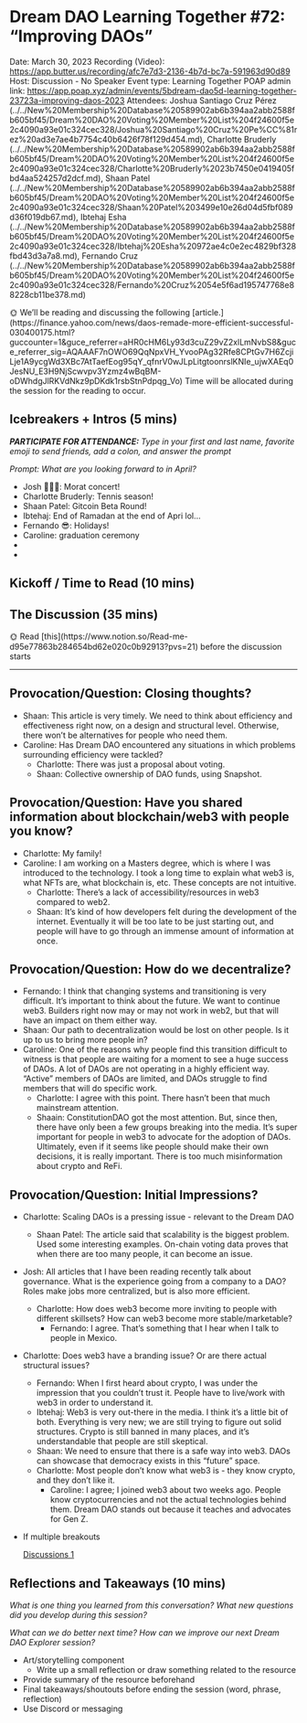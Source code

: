# Dream DAO Learning Together #72: “Improving DAOs”

Date: March 30, 2023
Recording (Video): https://app.butter.us/recording/afc7e7d3-2136-4b7d-bc7a-591963d90d89
Host: Discussion - No Speaker
Event type: Learning Together
POAP admin link: https://app.poap.xyz/admin/events/5bdream-dao5d-learning-together-23723a-improving-daos-2023
Attendees: Joshua Santiago Cruz Pérez (../../New%20Membership%20Database%20589902ab6b394aa2abb2588fb605bf45/Dream%20DAO%20Voting%20Member%20List%204f24600f5e2c4090a93e01c324cec328/Joshua%20Santiago%20Cruz%20Pe%CC%81rez%20ad3e7ae4b7754c40b6426f78f129d454.md), Charlotte Bruderly (../../New%20Membership%20Database%20589902ab6b394aa2abb2588fb605bf45/Dream%20DAO%20Voting%20Member%20List%204f24600f5e2c4090a93e01c324cec328/Charlotte%20Bruderly%2023b7450e0419405fbd4aa524257d2dcf.md), Shaan Patel (../../New%20Membership%20Database%20589902ab6b394aa2abb2588fb605bf45/Dream%20DAO%20Voting%20Member%20List%204f24600f5e2c4090a93e01c324cec328/Shaan%20Patel%203499e10e26d04d5fbf089d36f019db67.md), Ibtehaj Esha (../../New%20Membership%20Database%20589902ab6b394aa2abb2588fb605bf45/Dream%20DAO%20Voting%20Member%20List%204f24600f5e2c4090a93e01c324cec328/Ibtehaj%20Esha%20972ae4c0e2ec4829bf328fbd43d3a7a8.md), Fernando Cruz (../../New%20Membership%20Database%20589902ab6b394aa2abb2588fb605bf45/Dream%20DAO%20Voting%20Member%20List%204f24600f5e2c4090a93e01c324cec328/Fernando%20Cruz%2054e5f6ad195747768e88228cb11be378.md)

<aside>
🌞 We’ll be reading and discussing the following [article.](https://finance.yahoo.com/news/daos-remade-more-efficient-successful-030400175.html?guccounter=1&guce_referrer=aHR0cHM6Ly93d3cuZ29vZ2xlLmNvbS8&guce_referrer_sig=AQAAAF7nOWO69QqNpxVH_YvooPAg32Rfe8CPtGv7H6ZcjiLje1A9ycgWd3XBc7AtTaefEog95qY_qfnrV0wJLpLitgtoonrslKNIe_ujwXAEq0JesNU_E3H9NjScwvpv3Yzmz4wBqBM-oDWhdgJlRKVdNkz9pDKdk1rsbStnPdpqg_Vo)
Time will be allocated during the session for the reading to occur.

</aside>

## Icebreakers + Intros (5 mins)

***PARTICIPATE FOR ATTENDANCE:** Type in your first and last name, favorite emoji to send friends, add a colon, and answer the prompt*

*Prompt: What are you looking forward to in April?*

- Josh 👨🏻‍💻: Morat concert!
- Charlotte Bruderly: Tennis season!
- Shaan Patel: Gitcoin Beta Round!
- Ibtehaj: End of Ramadan at the end of Apri lol…
- Fernando 😎: Holidays!
- Caroline: graduation ceremony
- 
- 

## Kickoff / Time to Read (10 mins)

## The Discussion (35 mins)

<aside>
🌞 Read [this](https://www.notion.so/Read-me-d95e77863b284654bd62e020c0b92913?pvs=21) before the discussion starts

</aside>

---

## Provocation/Question: Closing thoughts?

- Shaan: This article is very timely.  We need to think about efficiency and effectiveness right now, on a design and structural level.  Otherwise, there won’t be alternatives for people who need them.
- Caroline: Has Dream DAO encountered any situations in which problems surrounding efficiency were tackled?
    - Charlotte: There was just a proposal about voting.
    - Shaan: Collective ownership of DAO funds, using Snapshot.

## Provocation/Question: Have you shared information about blockchain/web3 with people you know?

- Charlotte: My family!
- Caroline: I am working on a Masters degree, which is where I was introduced to the technology.  I took a long time to explain what web3 is, what NFTs are, what blockchain is, etc.  These concepts are not intuitive.
    - Charlotte: There’s a lack of accessibility/resources in web3 compared to web2.
    - Shaan: It’s kind of how developers felt during the development of the internet.  Eventually it will be too late to be just starting out, and people will have to go through an immense amount of information at once.

## Provocation/Question: How do we decentralize?

- Fernando: I think that changing systems and transitioning is very difficult.  It’s important to think about the future.  We want to continue web3.  Builders right now may or may not work in web2, but that will have an impact on them either way.
- Shaan: Our path to decentralization would be lost on other people.  Is it up to us to bring more people in?
- Caroline: One of the reasons why people find this transition difficult to witness is that people are waiting for a moment to see a huge success of DAOs.  A lot of DAOs are not operating in a highly efficient way.  “Active” members of DAOs are limited, and DAOs struggle to find members that will do specific work.
    - Charlotte: I agree with this point.  There hasn’t been that much mainstream attention.
    - Shaain: ConstitutionDAO got the most attention.  But, since then, there have only been a few groups breaking into the media.  It’s super important for people in web3 to advocate for the adoption of DAOs.     Ultimately, even if it seems like people should make their own decisions, it is really important.  There is too much misinformation about crypto and ReFi.

## Provocation/Question: Initial Impressions?

- Charlotte: Scaling DAOs is a pressing issue - relevant to the Dream DAO
    - Shaan Patel: The article said that scalability is the biggest problem.  Used some interesting examples.  On-chain voting data proves that when there are too many people, it can become an issue.
- Josh: All articles that I have been reading recently talk about governance.  What is the experience going from a company to a DAO?  Roles make jobs more centralized, but is also more efficient.
    - Charlotte: How does web3 become more inviting to people with different skillsets?  How can web3 become more stable/marketable?
        - Fernando: I agree.  That’s something that I hear when I talk to people in Mexico.
- Charlotte: Does web3 have a branding issue?  Or are there actual structural issues?
    - Fernando: When I first heard about crypto, I was under the impression that you couldn’t trust it.  People have to live/work with web3 in order to understand it.
    - Ibtehaj: Web3 is very out-there in the media.  I think it’s a little bit of both.  Everything is very new; we are still trying to figure out solid structures.  Crypto is still banned in many places, and it’s understandable that people are still skeptical.
    - Shaan: We need to ensure that there is a safe way into web3.  DAOs can showcase that democracy exists in this “future” space.
    - Charlotte: Most people don’t know what web3 is - they know crypto, and they don’t like it.
        - Caroline: I agree; I joined web3 about two weeks ago.  People know cryptocurrencies and not the actual technologies behind them.  Dream DAO stands out because it teaches and advocates for Gen Z.
- If multiple breakouts
    
    [Discussions 1](Dream%20DAO%20Learning%20Together%20#72%20%E2%80%9CImproving%20DAOs%E2%80%9D%206ff1e83d4c9d45319758dfbffa516695/Discussions%201%2012342a6597be48dc82119226b836d356.csv)
    

## Reflections and Takeaways (10 mins)

*What is one thing you learned from this conversation? What new questions did you develop during this session?*

*What can we do better next time? How can we improve our next Dream DAO Explorer session?* 

- Art/storytelling component
    - Write up a small reflection or draw something related to the resource
- Provide summary of the resource beforehand
- Final takeaways/shoutouts before ending the session (word, phrase, reflection)
- Use Discord or messaging